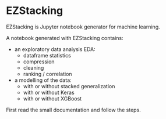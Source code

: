 # EZStacking
EZStacking is Jupyter notebook generator for machine learning.

A notebook generated with EZStacking contains: 
* an exploratory data analysis EDA:
  * dataframe statistics
  * compression
  * cleaning
  * ranking / correlation
* a modelling of the data:
  * with or without stacked generalization
  * with or without Keras
  * with or without XGBoost

First read the small documentation and follow the steps. 
